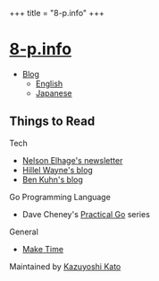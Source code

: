 +++
title = "8-p.info"
+++

# [8-p.info](/)

- [Blog](https://blog.8-p.info/)
  - [English](https://blog.8-p.info/en/)
  - [Japanese](https://blog.8-p.info/ja/)

<div id="clocks"></div>

## Things to Read

Tech

- [Nelson Elhage's newsletter](https://buttondown.email/nelhage/archive)
- [Hillel Wayne's blog](https://www.hillelwayne.com/)
- [Ben Kuhn's blog](https://www.benkuhn.net/)

Go Programming Language

- Dave Cheney's [Practical Go](https://dave.cheney.net/practical-go) series

General

- [Make Time](https://maketime.blog/articles/)

Maintained by [Kazuyoshi Kato](/me/)
